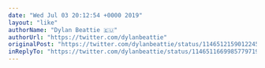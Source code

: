 ```yaml
---
date: "Wed Jul 03 20:12:54 +0000 2019"
layout: "like"
authorName: "Dylan Beattie 🇪🇺"
authorUrl: "https://twitter.com/dylanbeattie"
originalPost: "https://twitter.com/dylanbeattie/status/1146512159012245504"
inReplyTo: "https://twitter.com/dylanbeattie/status/1146511669985779719"
---
```

